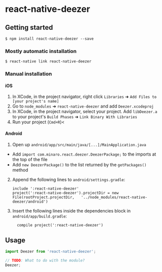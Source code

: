 # react-native-deezer

## Getting started

`$ npm install react-native-deezer --save`

### Mostly automatic installation

`$ react-native link react-native-deezer`

### Manual installation


#### iOS

1. In XCode, in the project navigator, right click `Libraries` ➜ `Add Files to [your project's name]`
2. Go to `node_modules` ➜ `react-native-deezer` and add `Deezer.xcodeproj`
3. In XCode, in the project navigator, select your project. Add `libDeezer.a` to your project's `Build Phases` ➜ `Link Binary With Libraries`
4. Run your project (`Cmd+R`)<

#### Android

1. Open up `android/app/src/main/java/[...]/MainApplication.java`
  - Add `import com.minaro.react.deezer.DeezerPackage;` to the imports at the top of the file
  - Add `new DeezerPackage()` to the list returned by the `getPackages()` method
2. Append the following lines to `android/settings.gradle`:
  	```
  	include ':react-native-deezer'
  	project(':react-native-deezer').projectDir = new File(rootProject.projectDir, 	'../node_modules/react-native-deezer/android')
  	```
3. Insert the following lines inside the dependencies block in `android/app/build.gradle`:
  	```
      compile project(':react-native-deezer')
  	```


## Usage
```javascript
import Deezer from 'react-native-deezer';

// TODO: What to do with the module?
Deezer;
```
